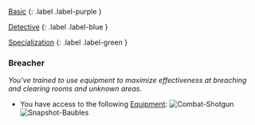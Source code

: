
[Basic](Game/Basic-List)
{: .label .label-purple }

[Detective](Game/Detective)
{: .label .label-blue }

[Specialization](Game/Specialization-List)
{: .label .label-green }
### Breacher
*You've trained to use equipment to maximize effectiveness at breaching and clearing rooms and unknown areas.*
* You have access to the following [Equipment](Core/Equipment):
![Combat-Shotgun](Game/Blocks/Combat-Shotgun)
![Snapshot-Baubles](Game/Blocks/Snapshot-Baubles)